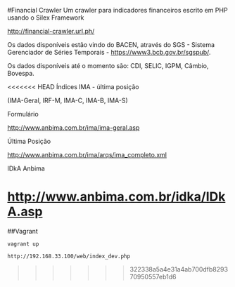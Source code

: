 #Financial Crawler
Um crawler para indicadores financeiros escrito em PHP usando o Silex Framework

http://financial-crawler.url.ph/

Os dados disponíveis estão vindo do BACEN, através do SGS - Sistema Gerenciador de Séries Temporais - https://www3.bcb.gov.br/sgspub/.

Os dados disponíveis até o momento são: CDI, SELIC, IGPM, Câmbio, Bovespa.

<<<<<<< HEAD
Índices IMA - última posição

(IMA-Geral, IRF-M, IMA-C, IMA-B, IMA-S)

Formulário

http://www.anbima.com.br/ima/ima-geral.asp

Última Posição

http://www.anbima.com.br/ima/arqs/ima_completo.xml


IDkA Anbima

http://www.anbima.com.br/idka/IDkA.asp
=======
##Vagrant

~~~
vagrant up

http://192.168.33.100/web/index_dev.php
~~~
>>>>>>> 322338a5a4e31a4ab700dfb829370950557eb1d6
